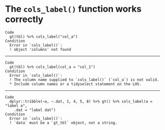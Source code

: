 # The `cols_label()` function works correctly

    Code
      gt(tbl) %>% cols_label("col_a")
    Condition
      Error in `cols_label()`:
      ! object 'columns' not found

---

    Code
      gt(tbl) %>% cols_label(col_a = "col_1")
    Condition
      Error in `cols_label()`:
      ! The column name supplied to `cols_label()` (`col_a`) is not valid.
      * Include column names or a tidyselect statement on the LHS.

---

    Code
      dplyr::tribble(~a, ~.dat, 1, 4, 5, 8) %>% gt() %>% cols_label(a = "label a",
        .dat = "label dat")
    Condition
      Error in `cols_label()`:
      ! `data` must be a `gt_tbl` object, not a string.

